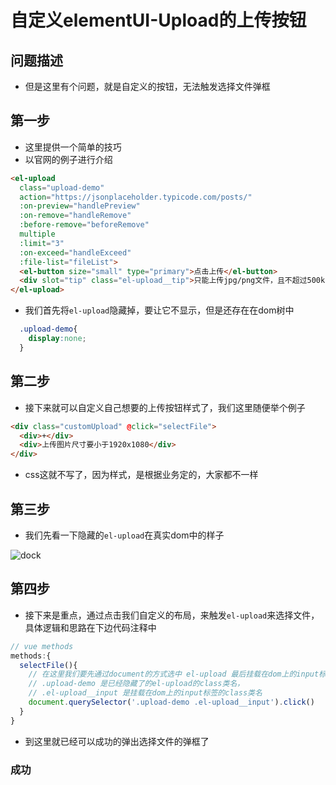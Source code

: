 # 自定义elementUI-Upload的上传按钮

## 问题描述
* 但是这里有个问题，就是自定义的按钮，无法触发选择文件弹框


## 第一步
* 这里提供一个简单的技巧
* 以官网的例子进行介绍
```html
<el-upload
  class="upload-demo"
  action="https://jsonplaceholder.typicode.com/posts/"
  :on-preview="handlePreview"
  :on-remove="handleRemove"
  :before-remove="beforeRemove"
  multiple
  :limit="3"
  :on-exceed="handleExceed"
  :file-list="fileList">
  <el-button size="small" type="primary">点击上传</el-button>
  <div slot="tip" class="el-upload__tip">只能上传jpg/png文件，且不超过500kb</div>
</el-upload>
```
* 我们首先将`el-upload`隐藏掉，要让它不显示，但是还存在在dom树中
```css
  .upload-demo{
    display:none;
  }
```
## 第二步
* 接下来就可以自定义自己想要的上传按钮样式了，我们这里随便举个例子
```html
<div class="customUpload" @click="selectFile">
  <div>+</div>
  <div>上传图片尺寸要小于1920x1080</div>
</div>
```
* css这就不写了，因为样式，是根据业务定的，大家都不一样

## 第三步
* 我们先看一下隐藏的`el-upload`在真实dom中的样子 
<img style="" :src="$withBase('/image/elementUIUpload-01.png')" alt="dock">

## 第四步
* 接下来是重点，通过点击我们自定义的布局，来触发`el-upload`来选择文件，具体逻辑和思路在下边代码注释中
```js
// vue methods
methods:{
  selectFile(){
    // 在这里我们要先通过document的方式选中 el-upload 最后挂载在dom上的input标签，然后给予click（）事件
    // .upload-demo 是已经隐藏了的el-upload的class类名，
    // .el-upload__input 是挂载在dom上的input标签的class类名
    document.querySelector('.upload-demo .el-upload__input').click()
  }
}
```
* 到这里就已经可以成功的弹出选择文件的弹框了

### 成功